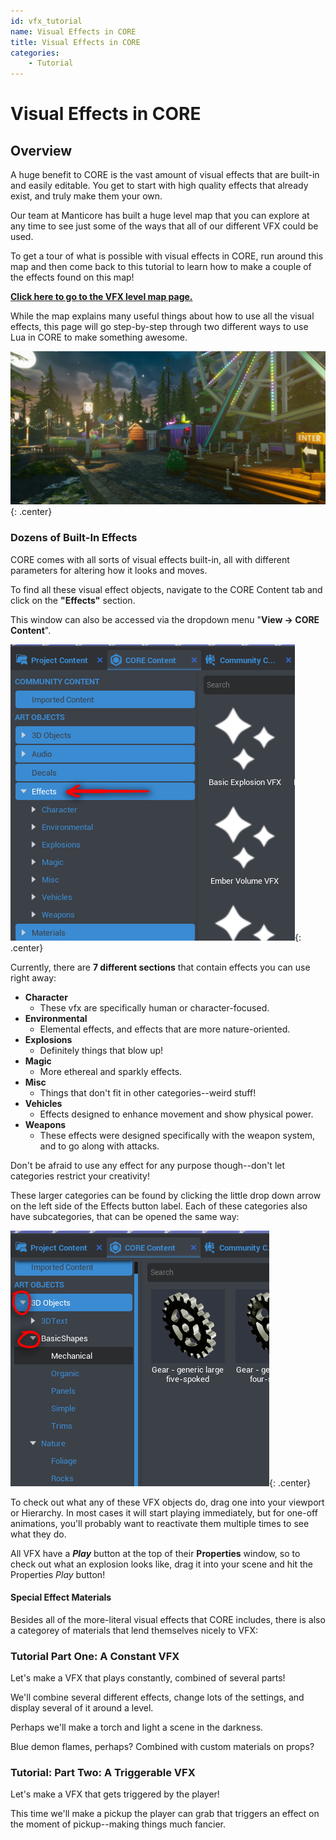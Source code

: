 ```yaml
---
id: vfx_tutorial
name: Visual Effects in CORE
title: Visual Effects in CORE
categories:
    - Tutorial
---
```


# Visual Effects in CORE

## Overview

A huge benefit to CORE is the vast amount of visual effects that are built-in and easily editable. You get to start with high quality effects that already exist, and truly make them your own.

Our team at Manticore has built a huge level map that you can explore at any time to see just some of the ways that all of our different VFX could be used.

To get a tour of what is possible with visual effects in CORE, run around this map and then come back to this tutorial to learn how to make a couple of the effects found on this map!

**[Click here to go to the VFX level map page.](https://www.coregames.com/games/e38551f434b14eee989a08cd5f98c31d)**

While the map explains many useful things about how to use all the visual effects, this page will go step-by-step through two different ways to use Lua in CORE to make something awesome.

![Carnival](../../img/EditorManual/Art/carneval_screenshot.jpg "Carnival: made by Anna Hegyaljai"){: .center}

### Dozens of Built-In Effects

CORE comes with all sorts of visual effects built-in, all with different parameters for altering how it looks and moves.

To find all these visual effect objects, navigate to the CORE Content tab and click on the **"Effects"** section.

This window can also be accessed via the dropdown menu "**View -> CORE Content**".

![CORE Content](../../img/VFXtutorial/EffectsFolder.png "All visual effects are contained in this subsection."){: .center}

Currently, there are **7 different sections** that contain effects you can use right away:

- **Character**
    - These vfx are specifically human or character-focused.
- **Environmental**
    - Elemental effects, and effects that are more nature-oriented.
- **Explosions**
    - Definitely things that blow up!
- **Magic**
    - More ethereal and sparkly effects.
- **Misc**
    - Things that don't fit in other categories--weird stuff!
- **Vehicles**
    - Effects designed to enhance movement and show physical power.
- **Weapons**
    - These effects were designed specifically with the weapon system, and to go along with attacks.

Don't be afraid to use any effect for any purpose though--don't let categories restrict your creativity!

These larger categories can be found by clicking the little drop down arrow on the left side of the Effects button label. Each of these categories also have subcategories, that can be opened the same way:

![CORE Content Dropdowns](../../img/EditorManual/Art/AssetManifestDropDowns.png "CORE Content Dropdowns"){: .center}

To check out what any of these VFX objects do, drag one into your viewport or Hierarchy. In most cases it will start playing immediately, but for one-off animations, you'll probably want to reactivate them multiple times to see what they do.

All VFX have a ***Play*** button at the top of their **Properties** window, so to check out what an explosion looks like, drag it into your scene and hit the Properties *Play* button!

#### Special Effect Materials

Besides all of the more-literal visual effects that CORE includes, there is also a categorey of materials that lend themselves nicely to VFX:

### Tutorial Part One: A Constant VFX

Let's make a VFX that plays constantly, combined of several parts!

We'll combine several different effects, change lots of the settings, and display several of it around a level.

Perhaps we'll make a torch and light a scene in the darkness.

Blue demon flames, perhaps? Combined with custom materials on props?

### Tutorial: Part Two: A Triggerable VFX

Let's make a VFX that gets triggered by the player!

This time we'll make a pickup the player can grab that triggers an effect on the moment of pickup--making things much fancier.